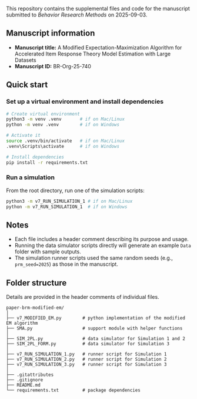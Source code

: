 This repository contains the supplemental files and code for the manuscript submitted to *Behavior Research Methods* on 2025-09-03.

## Manuscript information

- **Manuscript title:** A Modified Expectation-Maximization Algorithm for Accelerated Item Response Theory Model Estimation with Large Datasets
- **Manuscript ID:** BR-Org-25-740

## Quick start

### Set up a virtual environment and install dependencies

```bash
# Create virtual environment
python3 -m venv .venv       # if on Mac/Linux
python -m venv .venv        # if on Windows

# Activate it
source .venv/bin/activate   # if on Mac/Linux
.venv\Scripts\activate      # if on Windows

# Install dependencies
pip install -r requirements.txt
```

### Run a simulation

From the root directory, run one of the simulation scripts:

```bash
python3 -m v7_RUN_SIMULATION_1 # if on Mac/Linux
python -m v7_RUN_SIMULATION_1  # if on Windows
```

## Notes

- Each file includes a header comment describing its purpose and usage.
- Running the data simulator scripts directly will generate an example `Data` folder with sample outputs.
- The simulation runner scripts used the same random seeds (e.g., `prm_seed=2025`) as those in the manuscript.

## Folder structure

Details are provided in the header comments of individual files.

```text
paper-brm-modified-em/
│
├── v7_MODIFIED_EM.py        # python implementation of the modified EM algorithm
├── SMA.py                   # support module with helper functions
│
├── SIM_2PL.py               # data simulator for Simulation 1 and 2
├── SIM_2PL_FORM.py          # data simulator for Simulation 3
│
├── v7_RUN_SIMULATION_1.py   # runner script for Simulation 1
├── v7_RUN_SIMULATION_2.py   # runner script for Simulation 2
├── v7_RUN_SIMULATION_3.py   # runner script for Simulation 3
│
├── .gitattributes
├── .gitignore
├── README.md
└── requirements.txt         # package dependencies
```

